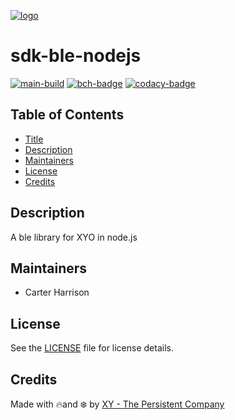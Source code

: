 [![logo]](https://xyo.network)

# sdk-ble-nodejs

[![main-build][]][main-build-link]
[![bch-badge][]][bch-link]
[![codacy-badge][]][codacy-link]

## Table of Contents

-   [Title](#sdk-ble-nodejs)
-   [Description](#description)
-   [Maintainers](#maintainers)
-   [License](#license)
-   [Credits](#credits)

## Description

A ble library for XYO in node.js

## Maintainers

-  Carter Harrison

## License

See the [LICENSE](LICENSE) file for license details.

## Credits

Made with 🔥and ❄️ by [XY - The Persistent Company](https://www.xy.company)

[logo]: https://cdn.xy.company/img/brand/XYO_full_colored.png

[main-build]: https://github.com/XYOracleNetwork/sdk-ble-nodejs/actions/workflows/build.yml/badge.svg
[main-build-link]: https://github.com/XYOracleNetwork/sdk-ble-nodejs/actions/workflows/build.yml

[bch-badge]: https://bettercodehub.com/edge/badge/XYOracleNetwork/sdk-ble-nodejs?branch=master&token=0a850d0bbc4211fc12aae7794027244a8539e5a1
[bch-link]: https://bettercodehub.com/results/XYOracleNetwork/sdk-ble-nodejs

[codacy-badge]: https://app.codacy.com/project/badge/Grade/cbdeddb27ad341ca800fcb33d5ddcc74
[codacy-link]: https://www.codacy.com/gh/XYOracleNetwork/sdk-ble-nodejs/dashboard?utm_source=github.com&utm_medium=referral&utm_content=XYOracleNetwork/sdk-xyo-client-js&utm_campaign=Badge_Grade
